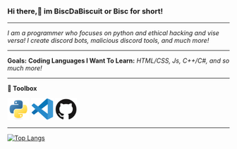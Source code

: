 ### Hi there,👋 im BiscDaBiscuit or Bisc for short!

---

*I am a programmer who focuses on python and ethical hacking and vise versa!
I create discord bots, malicious discord tools, and much more!*

---

__**Goals:**__
**Coding Languages I Want To Learn:** *HTML/CSS, Js, C++/C#, and so much more!*

---

**🧰 Toolbox**

<img src="https://github.com/devicons/devicon/blob/master/icons/python/python-original.svg" alt="Python Logo" width="50" height="50"/> <img src="https://github.com/devicons/devicon/blob/master/icons/vscode/vscode-original.svg" alt="Python Logo" width="50" height="50"/> <img src="https://github.com/devicons/devicon/blob/master/icons/github/github-original.svg" alt="Python Logo" width="50" height="50"/>

---

[![Top Langs](https://github-readme-stats.vercel.app/api/top-langs/?username=BiscDaBiscuit&layout=compact)](https://github.com/anuraghazra/github-readme-stats)

